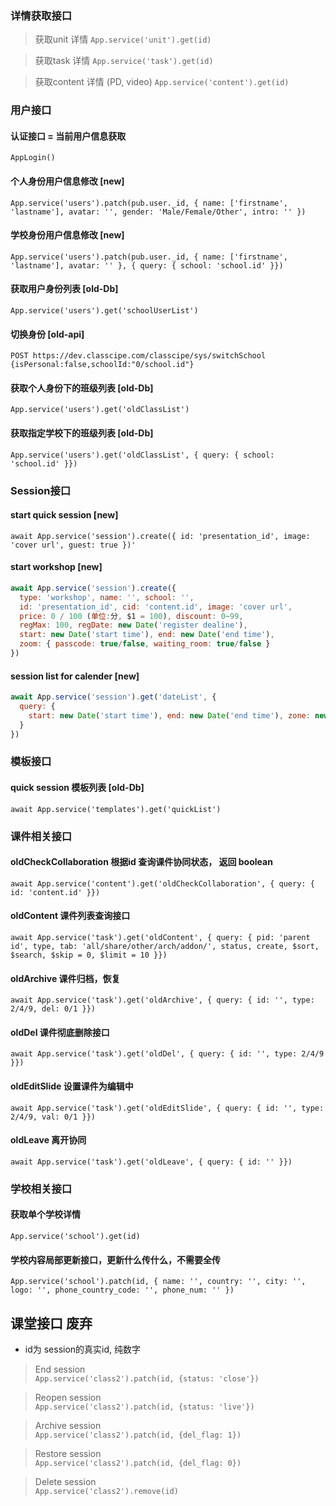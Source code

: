
### 详情获取接口
> 获取unit 详情
`App.service('unit').get(id)`

> 获取task 详情
`App.service('task').get(id)`

> 获取content 详情 (PD, video)
`App.service('content').get(id)`

### 用户接口
#### 认证接口 = 当前用户信息获取
`AppLogin()`

#### 个人身份用户信息修改 [new]
`App.service('users').patch(pub.user._id, { name: ['firstname', 'lastname'], avatar: '', gender: 'Male/Female/Other', intro: '' })`

#### 学校身份用户信息修改 [new]
`App.service('users').patch(pub.user._id, { name: ['firstname', 'lastname'], avatar: '' }, { query: { school: 'school.id' }})`

#### 获取用户身份列表 [old-Db]
`App.service('users').get('schoolUserList')`

#### 切换身份 [old-api]
`POST https://dev.classcipe.com/classcipe/sys/switchSchool  {isPersonal:false,schoolId:"0/school.id"}`
#### 获取个人身份下的班级列表 [old-Db]
`App.service('users').get('oldClassList')`
#### 获取指定学校下的班级列表 [old-Db]
`App.service('users').get('oldClassList', { query: { school: 'school.id' }})`


### Session接口
#### start quick session [new]
`await App.service('session').create({ id: 'presentation_id', image: 'cover url', guest: true })'`

#### start workshop [new]
```js
await App.service('session').create({
  type: 'workshop', name: '', school: '',
  id: 'presentation_id', cid: 'content.id', image: 'cover url',
  price: 0 / 100 (单位:分, $1 = 100), discount: 0~99,
  regMax: 100, regDate: new Date('register dealine'),
  start: new Date('start time'), end: new Date('end time'),
  zoom: { passcode: true/false, waiting_room: true/false }
})
```

#### session list for calender [new]
```js
await App.service('session').get('dateList', {
  query: {
    start: new Date('start time'), end: new Date('end time'), zone: new Date().getTimezoneOffset()
  }
})
```


### 模板接口
#### quick session 模板列表 [old-Db]
`await App.service('templates').get('quickList')`

### 课件相关接口
#### oldCheckCollaboration 根据id 查询课件协同状态， 返回 boolean
`await App.service('content').get('oldCheckCollaboration', { query: { id: 'content.id' }})`

#### oldContent 课件列表查询接口
`await App.service('task').get('oldContent', { query: { pid: 'parent id', type, tab: 'all/share/other/arch/addon/', status, create, $sort, $search, $skip = 0, $limit = 10 }})`

#### oldArchive 课件归档，恢复
`await App.service('task').get('oldArchive', { query: { id: '', type: 2/4/9, del: 0/1 }})`

#### oldDel 课件彻底删除接口
`await App.service('task').get('oldDel', { query: { id: '', type: 2/4/9 }})`

#### oldEditSlide 设置课件为编辑中
`await App.service('task').get('oldEditSlide', { query: { id: '', type: 2/4/9, val: 0/1 }})`

#### oldLeave 离开协同
`await App.service('task').get('oldLeave', { query: { id: '' }})`

### 学校相关接口

#### 获取单个学校详情
`App.service('school').get(id)`

#### 学校内容局部更新接口，更新什么传什么，不需要全传
`App.service('school').patch(id, { name: '', country: '', city: '', logo: '', phone_country_code: '', phone_num: '' })`



## 课堂接口 废弃

- id为 session的真实id, 纯数字

> End session  
`App.service('class2').patch(id, {status: 'close'})`

> Reopen session  
`App.service('class2').patch(id, {status: 'live'})`

> Archive session  
`App.service('class2').patch(id, {del_flag: 1})`

> Restore session  
`App.service('class2').patch(id, {del_flag: 0})`

> Delete session  
`App.service('class2').remove(id)`
